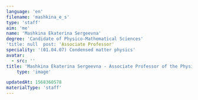 ```yaml
---
language: 'en'
filename: 'mashkina_e_s'
type: 'staff'
aim: 'me'
name: 'Mashkina Ekaterina Sergeevna'
degree: 'Candidate of Physico-Mathematical Sciences'
'title: null  post: 'Associate Professor'
speciality: '(01.04.07) Condensed matter physics'
avatar:
  - src: ''
title: 'Mashkina Ekaterina Sergeevna - Associate Professor of the Physics of semiconductors and microelectronics Department'
    type: 'image'

updatedAt: 1568360578
materialType: 'staff'
---
```


